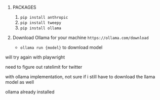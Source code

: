 1. PACKAGES
    1. `pip install anthropic`
    2. `pip install tweepy`
    3. `pip install ollama`

2. Download Ollama for your machine `https://ollama.com/download`
    - `ollama run {model}` to download model

will try again with playwright

need to figure out ratelimit for twitter

with ollama implementation, not sure if i still have to download the llama model as well

ollama already installed